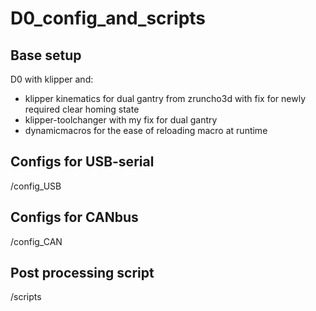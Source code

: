 # D0_config_and_scripts

## Base setup
D0 with klipper and: 
* klipper kinematics for dual gantry from zruncho3d with fix for newly required clear homing state
* klipper-toolchanger with my fix for dual gantry
* dynamicmacros for the ease of reloading macro at runtime


## Configs for USB-serial
/config_USB

## Configs for CANbus
/config_CAN

## Post processing script
/scripts
